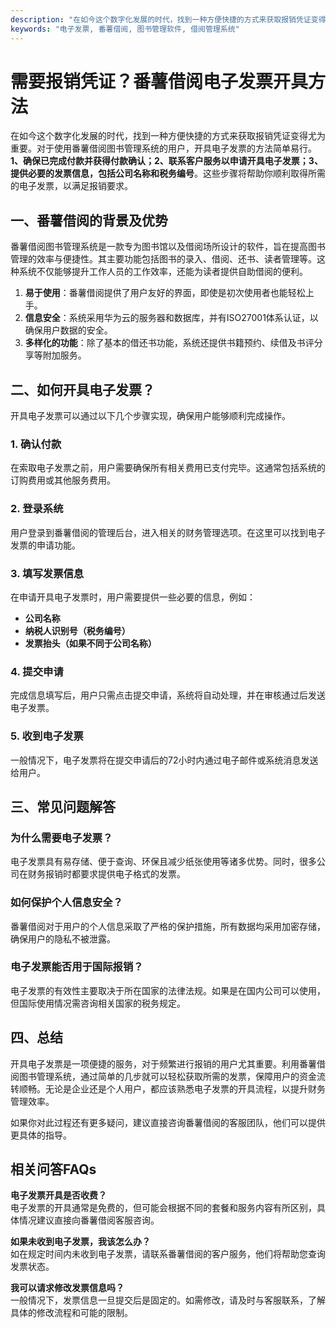 ```yaml
---
description: "在如今这个数字化发展的时代，找到一种方便快捷的方式来获取报销凭证变得尤为重要。对于使用番薯借阅图书管理系统的用户，开具电子发票的方法简单易行。**1、确保已完成付款并获得付款确认；2、联系客户服务以申请开具电子发票；3、提供必要的发票信息，包括公司名称和税务编号**。这些步骤将帮助你顺利取得所需的电子发票，以满足报销要求。"
keywords: "电子发票, 番薯借阅, 图书管理软件, 借阅管理系统"
---
```

# 需要报销凭证？番薯借阅电子发票开具方法

在如今这个数字化发展的时代，找到一种方便快捷的方式来获取报销凭证变得尤为重要。对于使用番薯借阅图书管理系统的用户，开具电子发票的方法简单易行。**1、确保已完成付款并获得付款确认；2、联系客户服务以申请开具电子发票；3、提供必要的发票信息，包括公司名称和税务编号**。这些步骤将帮助你顺利取得所需的电子发票，以满足报销要求。

## 一、番薯借阅的背景及优势

番薯借阅图书管理系统是一款专为图书馆以及借阅场所设计的软件，旨在提高图书管理的效率与便捷性。其主要功能包括图书的录入、借阅、还书、读者管理等。这种系统不仅能够提升工作人员的工作效率，还能为读者提供自助借阅的便利。

1. **易于使用**：番薯借阅提供了用户友好的界面，即使是初次使用者也能轻松上手。
2. **信息安全**：系统采用华为云的服务器和数据库，并有ISO27001体系认证，以确保用户数据的安全。
3. **多样化的功能**：除了基本的借还书功能，系统还提供书籍预约、续借及书评分享等附加服务。

## 二、如何开具电子发票？

开具电子发票可以通过以下几个步骤实现，确保用户能够顺利完成操作。

### 1. 确认付款

在索取电子发票之前，用户需要确保所有相关费用已支付完毕。这通常包括系统的订购费用或其他服务费用。

### 2. 登录系统

用户登录到番薯借阅的管理后台，进入相关的财务管理选项。在这里可以找到电子发票的申请功能。

### 3. 填写发票信息

在申请开具电子发票时，用户需要提供一些必要的信息，例如：

- **公司名称**
- **纳税人识别号（税务编号）**
- **发票抬头（如果不同于公司名称）**

### 4. 提交申请

完成信息填写后，用户只需点击提交申请，系统将自动处理，并在审核通过后发送电子发票。

### 5. 收到电子发票

一般情况下，电子发票将在提交申请后的72小时内通过电子邮件或系统消息发送给用户。

## 三、常见问题解答

### 为什么需要电子发票？

电子发票具有易存储、便于查询、环保且减少纸张使用等诸多优势。同时，很多公司在财务报销时都要求提供电子格式的发票。

### 如何保护个人信息安全？

番薯借阅对于用户的个人信息采取了严格的保护措施，所有数据均采用加密存储，确保用户的隐私不被泄露。

### 电子发票能否用于国际报销？

电子发票的有效性主要取决于所在国家的法律法规。如果是在国内公司可以使用，但国际使用情况需咨询相关国家的税务规定。

## 四、总结

开具电子发票是一项便捷的服务，对于频繁进行报销的用户尤其重要。利用番薯借阅图书管理系统，通过简单的几步就可以轻松获取所需的发票，保障用户的资金流转顺畅。无论是企业还是个人用户，都应该熟悉电子发票的开具流程，以提升财务管理效率。

如果你对此过程还有更多疑问，建议直接咨询番薯借阅的客服团队，他们可以提供更具体的指导。

## 相关问答FAQs

**电子发票开具是否收费？**  
电子发票的开具通常是免费的，但可能会根据不同的套餐和服务内容有所区别，具体情况建议直接向番薯借阅客服咨询。

**如果未收到电子发票，我该怎么办？**  
如在规定时间内未收到电子发票，请联系番薯借阅的客户服务，他们将帮助您查询发票状态。

**我可以请求修改发票信息吗？**  
一般情况下，发票信息一旦提交后是固定的。如需修改，请及时与客服联系，了解具体的修改流程和可能的限制。
